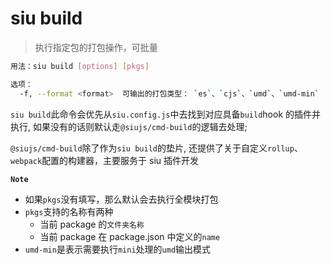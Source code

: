 # siu build

> 执行指定包的打包操作，可批量

```bash
用法：siu build [options] [pkgs]

选项：
  -f, --format <format>  可输出的打包类型： `es`、`cjs`、`umd`、`umd-min`
```

`siu build`此命令会优先从`siu.config.js`中去找到对应具备`build`hook 的插件并执行, 如果没有的话则默认走`@siujs/cmd-build`的逻辑去处理;

`@siujs/cmd-build`除了作为`siu build`的垫片, 还提供了关于自定义`rollup`、`webpack`配置的构建器，主要服务于 siu 插件开发

**`Note`**

- 如果`pkgs`没有填写，那么默认会去执行全模块打包
- `pkgs`支持的名称有两种
  - 当前 package 的`文件夹名称`
  - 当前 package 在 package.json 中定义的`name`
- `umd-min`是表示需要执行`mini`处理的`umd`输出模式
